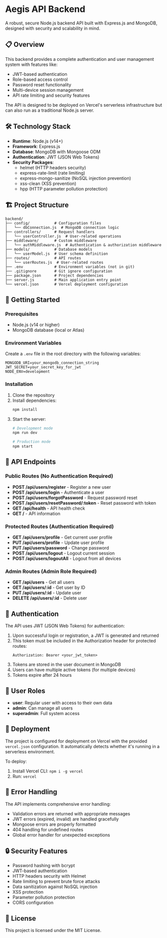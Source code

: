 # Aegis API Backend

A robust, secure Node.js backend API built with Express.js and MongoDB, designed with security and scalability in mind.

## 📋 Overview

This backend provides a complete authentication and user management system with features like:

- JWT-based authentication
- Role-based access control
- Password reset functionality
- Multi-device session management
- API rate limiting and security features

The API is designed to be deployed on Vercel's serverless infrastructure but can also run as a traditional Node.js server.

## 🛠️ Technology Stack

- **Runtime**: Node.js (v14+)
- **Framework**: Express.js
- **Database**: MongoDB with Mongoose ODM
- **Authentication**: JWT (JSON Web Tokens)
- **Security Packages**:
  - helmet (HTTP headers security)
  - express-rate-limit (rate limiting)
  - express-mongo-sanitize (NoSQL injection prevention)
  - xss-clean (XSS prevention)
  - hpp (HTTP parameter pollution protection)

## 🏗️ Project Structure

```
backend/
├── config/           # Configuration files
│   └── dbConnection.js  # MongoDB connection logic
├── controllers/      # Request handlers
│   └── userController.js  # User-related operations
├── middleware/       # Custom middleware
│   └── authMiddleware.js  # Authentication & authorization middleware
├── models/           # Database models
│   └── userModel.js  # User schema definition
├── routes/           # API routes
│   └── userRoutes.js  # User-related routes
├── .env              # Environment variables (not in git)
├── .gitignore        # Git ignore configuration
├── package.json      # Project dependencies
├── server.js         # Main application entry point
└── vercel.json       # Vercel deployment configuration
```

## 🚀 Getting Started

### Prerequisites

- Node.js (v14 or higher)
- MongoDB database (local or Atlas)

### Environment Variables

Create a `.env` file in the root directory with the following variables:

```
MONGODB_URI=your_mongodb_connection_string
JWT_SECRET=your_secret_key_for_jwt
NODE_ENV=development
```

### Installation

1. Clone the repository
2. Install dependencies:
   ```bash
   npm install
   ```
3. Start the server:
   ```bash
   # Development mode
   npm run dev
   
   # Production mode
   npm start
   ```

## 🔑 API Endpoints

### Public Routes (No Authentication Required)

- **POST /api/users/register** - Register a new user
- **POST /api/users/login** - Authenticate a user
- **POST /api/users/forgotPassword** - Request password reset
- **POST /api/users/resetPassword/:token** - Reset password with token
- **GET /api/health** - API health check
- **GET /** - API information

### Protected Routes (Authentication Required)

- **GET /api/users/profile** - Get current user profile
- **PUT /api/users/profile** - Update user profile
- **PUT /api/users/password** - Change password
- **POST /api/users/logout** - Logout current session
- **POST /api/users/logoutAll** - Logout from all devices

### Admin Routes (Admin Role Required)

- **GET /api/users** - Get all users
- **GET /api/users/:id** - Get user by ID
- **PUT /api/users/:id** - Update user
- **DELETE /api/users/:id** - Delete user

## 🔐 Authentication

The API uses JWT (JSON Web Tokens) for authentication:

1. Upon successful login or registration, a JWT is generated and returned
2. This token must be included in the Authorization header for protected routes:
   ```
   Authorization: Bearer <your_jwt_token>
   ```
3. Tokens are stored in the user document in MongoDB
4. Users can have multiple active tokens (for multiple devices)
5. Tokens expire after 24 hours

## 👥 User Roles

- **user**: Regular user with access to their own data
- **admin**: Can manage all users
- **superadmin**: Full system access

## 🚢 Deployment

The project is configured for deployment on Vercel with the provided `vercel.json` configuration. It automatically detects whether it's running in a serverless environment.

To deploy:

1. Install Vercel CLI: `npm i -g vercel`
2. Run: `vercel`

## 🚨 Error Handling

The API implements comprehensive error handling:

- Validation errors are returned with appropriate messages
- JWT errors (expired, invalid) are handled gracefully
- Mongoose errors are properly formatted
- 404 handling for undefined routes
- Global error handler for unexpected exceptions

## 🔒 Security Features

- Password hashing with bcrypt
- JWT-based authentication
- HTTP headers security with Helmet
- Rate limiting to prevent brute force attacks
- Data sanitization against NoSQL injection
- XSS protection
- Parameter pollution protection
- CORS configuration

## 📝 License

This project is licensed under the MIT License.
